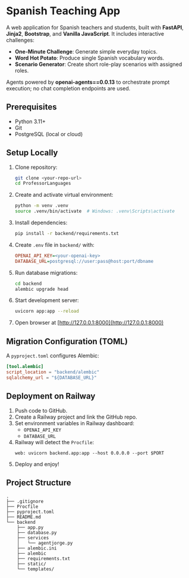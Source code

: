 # Spanish Teaching App

A web application for Spanish teachers and students, built with **FastAPI**, **Jinja2**, **Bootstrap**, and **Vanilla JavaScript**. It includes interactive challenges:

- **One-Minute Challenge**: Generate simple everyday topics.
- **Word Hot Potato**: Produce single Spanish vocabulary words.
- **Scenario Generator**: Create short role-play scenarios with assigned roles.

Agents powered by **openai-agents==0.0.13** to orchestrate prompt execution; no chat completion endpoints are used.

## Prerequisites

- Python 3.11+
- Git
- PostgreSQL (local or cloud)

## Setup Locally

1. Clone repository:
   ```bash
   git clone <your-repo-url>
   cd ProfessorLanguages
   ```
2. Create and activate virtual environment:
   ```bash
   python -m venv .venv
   source .venv/bin/activate  # Windows: .venv\Scripts\activate
   ```
3. Install dependencies:
   ```bash
   pip install -r backend/requirements.txt
   ```
4. Create `.env` file in `backend/` with:
   ```ini
   OPENAI_API_KEY=<your-openai-key>
   DATABASE_URL=postgresql://user:pass@host:port/dbname
   ```
5. Run database migrations:
   ```bash
   cd backend
   alembic upgrade head
   ```
6. Start development server:
   ```bash
   uvicorn app:app --reload
   ```
7. Open browser at [http://127.0.0.1:8000](http://127.0.0.1:8000)

## Migration Configuration (TOML)

A `pyproject.toml` configures Alembic:

```toml
[tool.alembic]
script_location = "backend/alembic"
sqlalchemy_url = "${DATABASE_URL}"
```

## Deployment on Railway

1. Push code to GitHub.
2. Create a Railway project and link the GitHub repo.
3. Set environment variables in Railway dashboard:
   - `OPENAI_API_KEY`
   - `DATABASE_URL`
4. Railway will detect the `Procfile`:
   ```Procfile
   web: uvicorn backend.app:app --host 0.0.0.0 --port $PORT
   ```
5. Deploy and enjoy!

## Project Structure
```
.
├── .gitignore
├── Procfile
├── pyproject.toml
├── README.md
└── backend
    ├── app.py
    ├── database.py
    ├── services
    │   └── agentjorge.py
    ├── alembic.ini
    ├── alembic
    ├── requirements.txt
    ├── static/
    └── templates/
```
